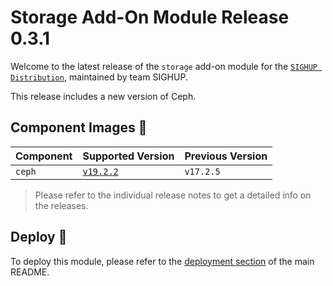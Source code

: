 # Storage Add-On Module Release 0.3.1

Welcome to the latest release of the `storage` add-on module for the [`SIGHUP Distribution`](https://github.com/sighupio/distribution),
maintained by team SIGHUP.

This release includes a new version of Ceph.

## Component Images 🚢

| Component | Supported Version                                                  | Previous Version |
| ----------| ------------------------------------------------------------------ | ---------------- |
| `ceph`    | [`v19.2.2`](https://rook.io/docs/rook/v1.15/Upgrade/ceph-upgrade/) | `v17.2.5`        |

> Please refer to the individual release notes to get a detailed info on the releases.

## Deploy 🚀

To deploy this module, please refer to the [deployment section](../../README.md#deployment) of the main README.
